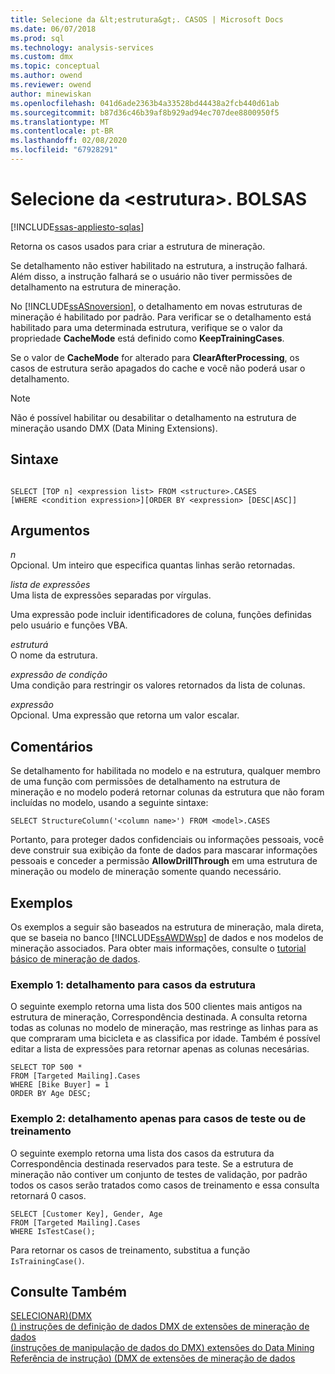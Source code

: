 ```yaml
---
title: Selecione da &lt;estrutura&gt;. CASOS | Microsoft Docs
ms.date: 06/07/2018
ms.prod: sql
ms.technology: analysis-services
ms.custom: dmx
ms.topic: conceptual
ms.author: owend
ms.reviewer: owend
author: minewiskan
ms.openlocfilehash: 041d6ade2363b4a33528bd44438a2fcb440d61ab
ms.sourcegitcommit: b87d36c46b39af8b929ad94ec707dee8800950f5
ms.translationtype: MT
ms.contentlocale: pt-BR
ms.lasthandoff: 02/08/2020
ms.locfileid: "67928291"
---
```

# <a name="select-from-ltstructuregtcases"></a>Selecione da &lt;estrutura&gt;. BOLSAS
[!INCLUDE[ssas-appliesto-sqlas](../includes/ssas-appliesto-sqlas.md)]

  Retorna os casos usados para criar a estrutura de mineração.  
  
 Se detalhamento não estiver habilitado na estrutura, a instrução falhará. Além disso, a instrução falhará se o usuário não tiver permissões de detalhamento na estrutura de mineração.  
  
 No [!INCLUDE[ssASnoversion](../includes/ssasnoversion-md.md)], o detalhamento em novas estruturas de mineração é habilitado por padrão. Para verificar se o detalhamento está habilitado para uma determinada estrutura, verifique se o valor da propriedade **CacheMode** está definido como **KeepTrainingCases**.  
  
 Se o valor de **CacheMode** for alterado para **ClearAfterProcessing**, os casos de estrutura serão apagados do cache e você não poderá usar o detalhamento.  
  
> [!NOTE]  
>  Não é possível habilitar ou desabilitar o detalhamento na estrutura de mineração usando DMX (Data Mining Extensions).  
  
## <a name="syntax"></a>Sintaxe  
  
```  
  
SELECT [TOP n] <expression list> FROM <structure>.CASES  
[WHERE <condition expression>][ORDER BY <expression> [DESC|ASC]]  
```  
  
## <a name="arguments"></a>Argumentos  
 *n*  
 Opcional. Um inteiro que especifica quantas linhas serão retornadas.  
  
 *lista de expressões*  
 Uma lista de expressões separadas por vírgulas.  
  
 Uma expressão pode incluir identificadores de coluna, funções definidas pelo usuário e funções VBA.  
  
 *estruturá*  
 O nome da estrutura.  
  
 *expressão de condição*  
 Uma condição para restringir os valores retornados da lista de colunas.  
  
 *expressão*  
 Opcional. Uma expressão que retorna um valor escalar.  
  
## <a name="remarks"></a>Comentários  
 Se detalhamento for habilitada no modelo e na estrutura, qualquer membro de uma função com permissões de detalhamento na estrutura de mineração e no modelo poderá retornar colunas da estrutura que não foram incluídas no modelo, usando a seguinte sintaxe:  
  
```  
SELECT StructureColumn('<column name>') FROM <model>.CASES  
```  
  
 Portanto, para proteger dados confidenciais ou informações pessoais, você deve construir sua exibição da fonte de dados para mascarar informações pessoais e conceder a permissão **AllowDrillThrough** em uma estrutura de mineração ou modelo de mineração somente quando necessário.  
  
## <a name="examples"></a>Exemplos  
 Os exemplos a seguir são baseados na estrutura de mineração, mala direta, que se baseia no banco [!INCLUDE[ssAWDWsp](../includes/ssawdwsp-md.md)] de dados e nos modelos de mineração associados. Para obter mais informações, consulte o [tutorial básico de mineração de dados](https://msdn.microsoft.com/library/6602edb6-d160-43fb-83c8-9df5dddfeb9c).  
  
### <a name="example-1-drill-through-to-structure-cases"></a>Exemplo 1: detalhamento para casos da estrutura  
 O seguinte exemplo retorna uma lista dos 500 clientes mais antigos na estrutura de mineração, Correspondência destinada. A consulta retorna todas as colunas no modelo de mineração, mas restringe as linhas para as que compraram uma bicicleta e as classifica por idade. Também é possível editar a lista de expressões para retornar apenas as colunas necesárias.  
  
```  
SELECT TOP 500 *  
FROM [Targeted Mailing].Cases  
WHERE [Bike Buyer] = 1  
ORDER BY Age DESC;  
```  
  
### <a name="example-2-drillthrough-to-test-or-training-cases-only"></a>Exemplo 2: detalhamento apenas para casos de teste ou de treinamento  
 O seguinte exemplo retorna uma lista dos casos da estrutura da Correspondência destinada reservados para teste. Se a estrutura de mineração não contiver um conjunto de testes de validação, por padrão todos os casos serão tratados como casos de treinamento e essa consulta retornará 0 casos.  
  
```  
SELECT [Customer Key], Gender, Age  
FROM [Targeted Mailing].Cases  
WHERE IsTestCase();  
```  
  
 Para retornar os casos de treinamento, substitua a função `IsTrainingCase()`.  
  
## <a name="see-also"></a>Consulte Também  
 [SELECIONAR&#41;&#40;DMX](../dmx/select-dmx.md)   
 [&#40;&#41; instruções de definição de dados DMX de extensões de mineração de dados](../dmx/dmx-statements-data-definition.md)   
 [&#40;instruções de manipulação de dados do DMX&#41; extensões do Data Mining](../dmx/dmx-statements-data-manipulation.md)   
 [Referência de instrução&#41; &#40;DMX de extensões de mineração de dados](../dmx/data-mining-extensions-dmx-statements.md)  
  
  
